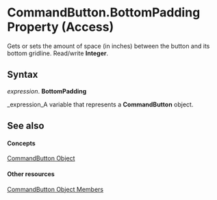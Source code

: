 
# CommandButton.BottomPadding Property (Access)

Gets or sets the amount of space (in inches) between the button and its bottom gridline. Read/write  **Integer**.


## Syntax

 _expression_. **BottomPadding**

 _expression_A variable that represents a  **CommandButton** object.


## See also


#### Concepts


 [CommandButton Object](25e7c0b7-03c1-dffe-8f52-4ec59739f6b8.md)
#### Other resources


 [CommandButton Object Members](9e1c10e6-0d03-78fd-ac9d-3f086ce1e0f5.md)
